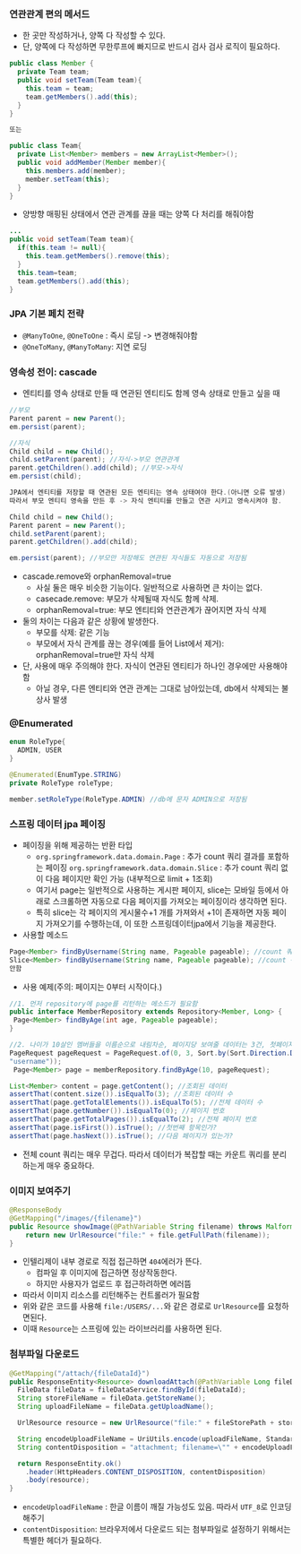 ### 연관관계 편의 메서드

- 한 곳만 작성하거나, 양쪽 다 작성할 수 있다.
- 단, 양쪽에 다 작성하면 무한루프에 빠지므로 반드시 검사 검사 로직이 필요하다.

```java
public class Member {
  private Team team;
  public void setTeam(Team team){
    this.team = team;
    team.getMembers().add(this);
  }
}

또는

public class Team{
  private List<Member> members = new ArrayList<Member>();
  public void addMember(Member member){
    this.members.add(member);
    member.setTeam(this);
  }
}
```



- 양방향 매핑된 상태에서 연관 관계를 끊을 때는 양쪽 다 처리를 해줘야함

```java
...
public void setTeam(Team team){
  if(this.team != null){
    this.team.getMembers().remove(this);
  }
  this.team=team;
  team.getMembers().add(this);
}
```







### JPA 기본 페치 전략

- `@ManyToOne`,  `@OneToOne` : 즉시 로딩 -> 변경해줘야함
- `@OneToMany`, `@ManyToMany`: 지연 로딩







### 영속성 전이: cascade

- 엔티티를 영속 상태로 만들 때 연관된 엔티티도 함께 영속 상태로 만들고 싶을 때

```java
//부모
Parent parent = new Parent();
em.persist(parent);

//자식
Child child = new Child();
child.setParent(parent); //자식->부모 연관관계
parent.getChildren().add(child); //부모->자식
em.persist(child);

JPA에서 엔티티를 저장할 때 연관된 모든 엔티티는 영속 상태여야 한다.(아니면 오류 발생)
따라서 부모 엔티티 영속을 만든 후 -> 자식 엔티티를 만들고 연관 시키고 영속시켜야 함.
```

```java
Child child = new Child();
Parent parent = new Parent();
child.setParent(parent);
parent.getChildren().add(child);

em.persist(parent); //부모만 저장해도 연관된 자식들도 자동으로 저장됨
```



- cascade.remove와 orphanRemoval=true
  - 사실 둘은 매우 비슷한 기능이다. 일반적으로 사용하면 큰 차이는 없다.
  - casecade.remove: 부모가 삭제될때 자식도 함께 삭제.
  - orphanRemoval=true: 부모 엔티티와 연관관계가 끊어지면 자식 삭제
- 둘의 차이는 다음과 같은 상황에 발생한다.
  - 부모를 삭제: 같은 기능
  - 부모에서 자식 관계를 끊는 경우(예를 들어 List<child>에서 제거): orphanRemoval=true만 자식 삭제
- 단, 사용에 매우 주의해야 한다. 자식이 연관된 엔티티가 하나인 경우에만 사용해야함
  - 아닐 경우, 다른 엔티티와 연관 관계는 그대로 남아있는데, db에서 삭제되는 불상사 발생







### @Enumerated

```java
enum RoleType{
  ADMIN, USER
}

@Enumerated(EnumType.STRING)
private RoleType roleType;

member.setRoleType(RoleType.ADMIN) //db에 문자 ADMIN으로 저장됨
```









### 스프링 데이터 jpa 페이징

- 페이징을 위해 제공하는 반환 타입
  - `org.springframework.data.domain.Page` : 추가 count 쿼리 결과를 포함하는 페이징 `org.springframework.data.domain.Slice` : 추가 count 쿼리 없이 다음 페이지만 확인 가능 (내부적으로 limit + 1조회)
  - 여기서 page는 일반적으로 사용하는 게시판 페이지, slice는 모바일 등에서 아래로 스크롤하면 자동으로 다음 페이지를 가져오는 페이징이라 생각하면 된다.
  - 특히 slice는 각 페이지의 게시물수+1 개를 가져와서 +1이 존재하면 자동 페이지 가져오기를 수행하는데, 이 또한 스프링데이터jpa에서 기능을 제공한다.
- 사용할 메소드

```java
Page<Member> findByUsername(String name, Pageable pageable); //count 쿼리 사용
Slice<Member> findByUsername(String name, Pageable pageable); //count 쿼리 사용
안함
```

- 사용 예제(주의: 페이지는 0부터 시작이다.)

```java
//1. 먼저 repository에 page를 리턴하는 메소드가 필요함
public interface MemberRepository extends Repository<Member, Long> {
 Page<Member> findByAge(int age, Pageable pageable);
}

//2. 나이가 10살인 멤버들을 이름순으로 내림차순, 페이지당 보여줄 데이터는 3건, 첫페이지 원함
PageRequest pageRequest = PageRequest.of(0, 3, Sort.by(Sort.Direction.DESC,
"username"));
 Page<Member> page = memberRepository.findByAge(10, pageRequest);

List<Member> content = page.getContent(); //조회된 데이터
assertThat(content.size()).isEqualTo(3); //조회된 데이터 수
assertThat(page.getTotalElements()).isEqualTo(5); //전체 데이터 수
assertThat(page.getNumber()).isEqualTo(0); //페이지 번호
assertThat(page.getTotalPages()).isEqualTo(2); //전체 페이지 번호
assertThat(page.isFirst()).isTrue(); //첫번째 항목인가?
assertThat(page.hasNext()).isTrue(); //다음 페이지가 있는가?
```



- 전체 count 쿼리는 매우 무겁다. 따라서 데이터가 복잡할 때는 카운트 쿼리를 분리하는게 매우 중요하다.







### 이미지 보여주기

```java
@ResponseBody
@GetMapping("/images/{filename}")
public Resource showImage(@PathVariable String filename) throws MalformedURLException {
 	return new UrlResource("file:" + file.getFullPath(filename));
}
```

- 인텔리제이 내부 경로로 직접 접근하면 `404`에러가 뜬다.
  - 컴파일 후 이미지에 접근하면 정상작동한다.
  - 하지만 사용자가 업로드 후 접근하려하면 에러뜸
- 따라서 이미지 리소스를 리턴해주는 컨트롤러가 필요함
- 위와 같은 코드를 사용해 `file:/USERS/...`와 같은 경로로 `UrlResource`를 요청하면된다.
- 이때 `Resource`는 스프링에 있는 라이브러리를 사용하면 된다.







### 첨부파일 다운로드

```java
@GetMapping("/attach/{fileDataId}")
public ResponseEntity<Resource> downloadAttach(@PathVariable Long fileDataId) throws MalformedURLException {
  FileData fileData = fileDataService.findById(fileDataId);
  String storeFileName = fileData.getStoreName();
  String uploadFileName = fileData.getUploadName();

  UrlResource resource = new UrlResource("file:" + fileStorePath + storeFileName);

  String encodeUploadFileName = UriUtils.encode(uploadFileName, StandardCharsets.UTF_8);
  String contentDisposition = "attachment; filename=\"" + encodeUploadFileName + "\"";

  return ResponseEntity.ok()
    .header(HttpHeaders.CONTENT_DISPOSITION, contentDisposition)
    .body(resource);
}
```

- `encodeUploadFileName` : 한글 이름이 깨질 가능성도 있음. 따라서 `UTF_8`로 인코딩 해주기
- `contentDisposition`: 브라우저에서 다운로드 되는 첨부파일로 설정하기 위해서는 특별한 헤더가 필요하다.
